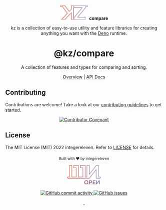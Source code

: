 <p align="center">
<img alt="kz logo" height="48" src="https://raw.githubusercontent.com/i11n/.github/main/svg/kz/color/kz.svg" />
<strong>compare</strong>
</p>

<p align="center">
kz is a collection of easy-to-use utility and feature libraries for creating anything you want with the <a href="https://deno.com">Deno</a> runtime.
</p>

<h1 align="center">@kz/compare</h1>

<p align="center">
A collection of features and types for comparing and sorting.
</p>

<p align="center">
<a href="https://jsr.io/@kz/compare">Overview</a> |
<a href="https://jsr.io/@kz/compare/doc">API Docs</a>
</p>

## Contributing

Contributions are welcome! Take a look at our [contributing guidelines][contributing] to get started.

<p align="center">
<a href="https://github.com/i11n/.github/blob/main/.github/CODE_OF_CONDUCT.md">
  <img alt="Contributor Covenant" src="https://img.shields.io/badge/Contributor%20Covenant-2.1-4baaaa.svg?style=flat-square" />
</a>
</p>

## License

The MIT License (MIT) 2022 integereleven. Refer to [LICENSE][license] for details.

<p align="center">
<sub>Built with ❤ by integereleven</sub>
</p>

<p align="center">
<img
  alt="kz.io logo"
  height="64"
  src="https://raw.githubusercontent.com/i11n/.github/main/svg/brand/color/open-stroke.svg"
/>
</p>

<p align="center">
<a href="https://github.com/kz-io/compare/commits">
  <img alt="GitHub commit activity" src="https://img.shields.io/github/commit-activity/m/kz-io/compare?style=flat-square">
</a>
<a href="https://github.com/kz-io/compare/issues">
  <img alt="GitHub issues" src="https://img.shields.io/github/issues-raw/kz-io/compare?style=flat-square">
</a>
</p>

<p align="center">
<a href="https://jsr.io/@kz/compare">
  <img src="https://jsr.io/badges/@kz/compare" alt="" />
</a>
<a href="https://jsr.io/@kz/compare">
  <img src="https://jsr.io/badges/@kz/compare/score" alt="" />
</a>
</p>

[deno]: https://deno.dom "Deno homepage"
[jsr]: https://jsr.io "JSR homepage"
[branches]: https://github.com/kz-io/compare/branches "@kz/compare branches on GitHub"
[releases]: https://github.com/kz-io/compare/releases "@kz/compare releases on GitHub"
[contributing]: https://github.com/kz-io/compare/blob/main/CONTRIBUTING.md "@kz/compare contributing guidelines"
[license]: https://github.com/kz-io/compare/blob/main/LICENSE "@kz/compare license"
